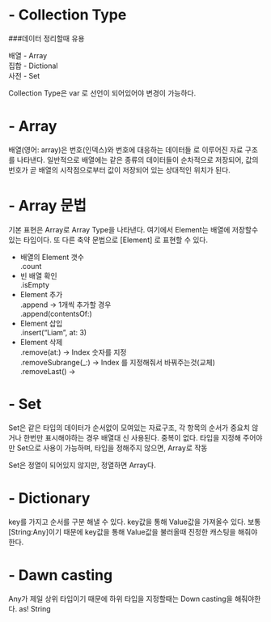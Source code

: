 # - Collection Type 

###데이터 정리할때 유용

배열 - Array<br>
집합 - Dictional<br>
사전 - Set<br>

Collection Type은 var 로 선언이 되어있어야 변경이 가능하다.

# - Array

배열(영어: array)은 번호(인덱스)와 번호에 대응하는 데이터들 로 이루어진 자료 구조를 나타낸다. 일반적으로 배열에는 같은 종류의 데이터들이 순차적으로 저장되어, 값의 번호가 곧 배열의 시작점으로부터 값이 저장되어 있는 상대적인 위치가 된다. 

# - Array 문법

기본 표현은 Array<Element>로 Array Type을 나타낸다. 여기에서 Element는 배열에 저장할수 있는 타입이다. 또 다른 축약 문법으로 [Element] 로 표현할 수 있다. 

- 배열의 Element 갯수 <br>
.count<br>
- 빈 배열 확인 <br>
.isEmpty <br>
- Element 추가 <br>
.append -> 1개씩 추가할 경우<br>
.append(contentsOf:)<br>
- Element 삽입 <br>
.insert(“Liam”, at: 3)<br>
- Element 삭제 <br>
.remove(at:) -> Index 숫자를 지정<br>
.removeSubrange(_:) -> Index 를 지정해줘서 바꿔주는것(교체)<br>
.removeLast() -> <br>

# - Set

Set은 같은 타입의 데이터가 순서없이 모여있는 자료구조, 각 항목의 순서가 중요치 않거나 한번만 표시해야하는 경우 배열대 신 사용된다. 
중복이 없다.
타입을 지정해 주어야만 Set으로 사용이 가능하며, 타입을 정해주지 않으면, Array로 작동

Set은 정열이 되어있지 않지만, 정열하면 Array다.

# - Dictionary

key를 가지고 순서를 구분 해낼 수 있다.
key값을 통해 Value값을 가져올수 있다. 
보통 [String:Any]이기 때문에 key값을 통해 Value값을 불러올때 진정한 캐스팅을 해줘야한다.

# - Dawn casting

Any가 제일 상위 타입이기 때문에 하위 타입을 지정할때는 Down casting을 해줘야한다.
 as! String 
